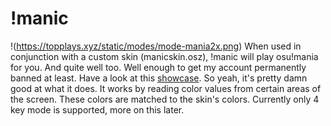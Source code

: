 # !manic
!(https://topplays.xyz/static/modes/mode-mania2x.png)
When used in conjunction with a custom skin (manicskin.osz), !manic will play osu!mania for you. And quite well too. Well enough to get my account permanently banned at least. Have a look at this [showcase](https://www.youtube.com/watch?v=7hu7usAlcnw).
So yeah, it's pretty damn good at what it does. It works by reading color values from certain areas of the screen. These colors are matched to the skin's colors. Currently only 4 key mode is supported, more on this later.
